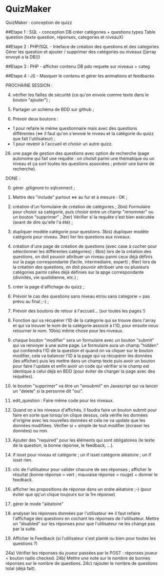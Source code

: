 # QuizMaker

QuizMaker : conception de quizz

##Etape 1 : SQL - conception DB
créer catégories + questions types
Table question (texte question, réponses, categories et niveauX)

##Etape 2 : PHP/SQL - Inteface de création des questions et des categories
Gérer les question et ajouter / supprimer des catégories ou niveaux ([array envoyé a la DB)])

##Etape 3  : PHP - afficher contenu DB
pdo requete sur niveaux + categ

##Etape 4 : JS - Masquer le contenu et gérer les animations et feedbacks


PROCHAINE SESSION :

4) vérifier les failles de sécurité (ce qu'on envoie comme texte dans le bouton "ajouter") ;

5) Partager un schéma de BDD sur github ;

25) Prévoir deux boutons : 
- 1 pour refaire le même questionnaire mais avec des questions différentes (<=> il faut qu'on s'envoie le niveau et la catégorie du quizz que fait l'utilisateur) ;
- 1 pour revenir à l'accueil et choisir un autre quizz.

26) une page de gestion des questions avec option de recherche (page autonome qui fait une requête : on choisit parmi une thématique ou un niveau et ça sort toutes les questions associées ; prévoir une barre de recherche).



DONE : 

0) gérer .gitignore to sqlconnect ;

1) Mettre des "include" partout <=> au fur et à mesure : OK ;

2) création d'un formulaire de création de catégories ;
2bis) Formulaire pour choisir sa catégorie, puis choisir entre un champ "renommer" ou un bouton "supprimer" ;
2ter) Vérifier si la requête s'est bien exécutée (avant de dire qu'elle l'a été) ;

3) dupliquer modèle catégorie pour questions.
3bis) dupliquer modèle catégorie pour niveau.
3ter) lier les questions aux niveaux.

6) création d'une page de création de questions (avec case à cocher pour sélectionner les différentes catégories) ;
6bis) lors de la création des questions, on doit pouvoir attribuer un niveau parmi ceux déjà définis sur la page correspondante (facile, intermediaire, expert) ;
6ter) lors de la création des questions, on doit pouvoir attribuer une ou plusieurs catégories parmi celles déjà définies sur la apge correspondante (divinités, vie quotidienne, etc.) ;

7) créer la page d'affichage du quizz ;

8) Prévoir le cas des questions sans niveau et/ou sans categorie = pas prévu au final ;-) ;

9) Prévoir des boutons de retour à l'accueil... (sur toutes les pages !)

10) Fonction qui va récupérer l'ID de la catégorie qui se trouve dans l'array et qui va trouver le nom de la catégorie associé à l'ID, pour ensuite nous retourner le nom.
10bis) même chose pour les niveaux.

11) chaque bouton "modifier" sera un formulaire avec un bouton "submit" qui va renvoyer à une autre page. Le formulaire aura un champ "hidden" qui contiendra l'ID de la question et quand on va cliquer sur le bouton modifier, cela va balancer l'ID à la page qui va récupérer les données (les afficher) puis les mettre dans un champ texte puis avoir un bouton pour faire l'update et enfin avoir un code qui vérifier si le champ est identique à celui déjà en BDD (pour éviter de charger la page avec des requêtes).

12) le bouton "supprimer" va être un "onsubmit" en Javascript qui va lancer un "delete" si la personne dit "oui".

14) edit_question : Faire même code pour les niveaux.

15) Quand on a les niveaux d'affichés, il faudra faire un bouton submit pour faire en sorte que lorsqu'on clique dessus, cela vérifie les données d'origine avec les nouvelles données et cela ne va update que les données modifiées. Vérifier si + simple de tout modifier (écraser les données) ou non.

17) Ajouter des "required" pour les éléments qui sont obligatoires (le texte de la question, la bonne réponse, le feedback, ...).

18) if isset pour niveau et catégorie ; un if isset catégorie aléatoire ; un if isset rien.

19) clic de l'utilisateur pour valider chacune de ses réponses ; afficher le résultat (bonne réponse = vert ; mauvaise réponse = rouge) + donner le feedback.

20) afficher les propositions de réponse dans un ordre aléatoire ;-) (pour éviter que qq'un clique toujours sur la 1re réponse)

21) gérer le mode "aléatoire" 

22) analyser les réponses données par l'utilisateur <=> il faut refaire l'affichage des questions en cochant les réponses de l'utilisateur.
Mettre un "disabled" sur les réponses pour que l'utilisateur ne les change pas par la suite.

23) Afficher le Feedback (si l'utilisateur s'est planté ou bien pour toutes les questions ?)

24a) Vérifier les réponses du joueur passées par le POST : réponses joueur = bouton radio checked.
24b) Mettre une note sur le nombre de bonnes réponses sur le nombre de questions.
24c) rajouter le nombre de questions total (déjà fait).